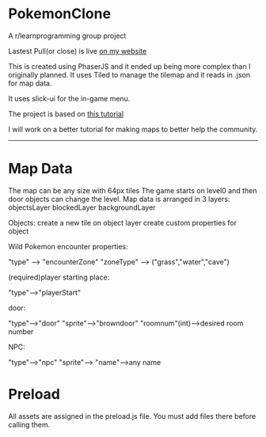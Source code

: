 # PokemonClone
A r/learnprogramming group project

Lastest Pull(or close) is live [on my website](http://boxerbomb.com/reddit/)

This is created using PhaserJS and it ended up being more complex than I originally planned.
It uses Tiled to manage the tilemap and it reads in .json for map data.

It uses slick-ui for the in-game menu.

The project is based on [this tutorial](https://gamedevacademy.org/html5-phaser-tutorial-top-down-games-with-tiled)

I will work on a better tutorial for making maps to better help the community.

----------------------------------------------------------------------
# Map Data
The map can be any size with 64px tiles
The game starts on level0 and then door objects can change the level.
Map data is arranged in 3 layers:
objectsLayer
blockedLayer
backgroundLayer

Objects:
create a new tile on object layer
create custom properties for object

Wild Pokemon encounter properties: 

"type" --> "encounterZone"
"zoneType" --> ("grass","water","cave")

(required)player starting place:

"type"-->"playerStart"

door:

"type"-->"door"
"sprite"-->"browndoor"
"roomnum"(int)-->desired room number

NPC:

"type"-->"npc"
"sprite"--><imagename>
"name"-->any name

# Preload
All assets are assigned in the preload.js file. You must add files there before calling them.
